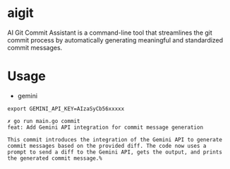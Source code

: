 # aigit
AI Git Commit Assistant is a command-line tool that streamlines the git commit process by automatically generating meaningful and standardized commit messages. 

# Usage

- gemini

```
export GEMINI_API_KEY=AIzaSyCb56xxxxx

✗ go run main.go commit
feat: Add Gemini API integration for commit message generation

This commit introduces the integration of the Gemini API to generate
commit messages based on the provided diff. The code now uses a
prompt to send a diff to the Gemini API, gets the output, and prints
the generated commit message.%


```